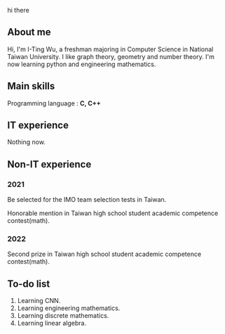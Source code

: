 hi there

## About me
Hi, I'm I-Ting Wu, a freshman majoring in Computer Science in National Taiwan University. I like graph theory, geometry and number theory. I'm now learning python and engineering mathematics. 

## Main skills
Programming language : **C, C++**

## IT experience
Nothing now.

## Non-IT experience
### 2021
Be selected for the IMO team selection tests in Taiwan.

Honorable mention in Taiwan high school student academic competence contest(math).
### 2022
Second prize in Taiwan high school student academic competence contest(math).

## To-do list
1. Learning CNN.
2. Learning engineering mathematics.
3. Learning discrete mathematics.
4. Learning linear algebra.
